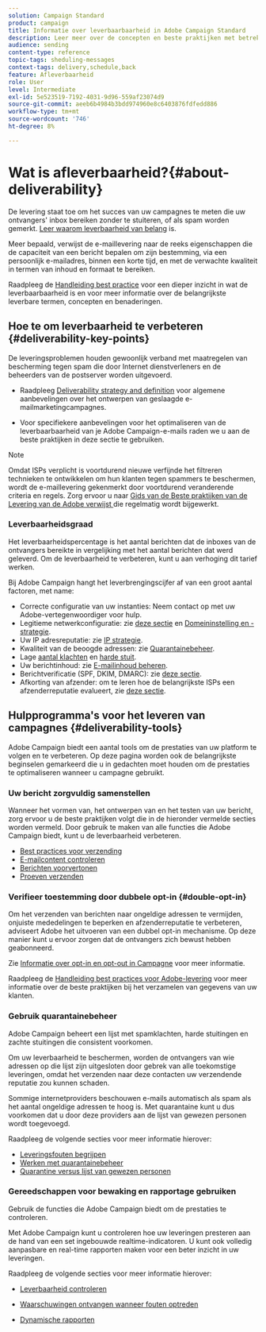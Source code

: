 ```yaml
---
solution: Campaign Standard
product: campaign
title: Informatie over leverbaarbaarheid in Adobe Campaign Standard
description: Leer meer over de concepten en beste praktijken met betrekking tot leverbaarheid evenals de hulpmiddelen die door Adobe Campaign Standard worden aangeboden om het verzenden van uw leveringen te optimaliseren.
audience: sending
content-type: reference
topic-tags: sheduling-messages
context-tags: delivery,schedule,back
feature: Afleverbaarheid
role: User
level: Intermediate
exl-id: 5e523519-7192-4031-9d96-559af23074d9
source-git-commit: aeeb6b4984b3bdd974960e8c6403876fdfedd886
workflow-type: tm+mt
source-wordcount: '746'
ht-degree: 8%

---
```


# Wat is afleverbaarheid?{#about-deliverability}

De levering staat toe om het succes van uw campagnes te meten die uw ontvangers&#39; inbox bereiken zonder te stuiteren, of als spam worden gemerkt. [Leer waarom leverbaarheid van belang](https://experienceleague.adobe.com/docs/deliverability-learn/deliverability-best-practice-guide/deliverability-strategy-and-definition.html#why-deliverability-matters) is.

Meer bepaald, verwijst de e-maillevering naar de reeks eigenschappen die de capaciteit van een bericht bepalen om zijn bestemming, via een persoonlijk e-mailadres, binnen een korte tijd, en met de verwachte kwaliteit in termen van inhoud en formaat te bereiken. <!--These characteristics fall into four main categories: data quality, message and content, sending infrastructure, and reputation. Together, they form the foundation of a successful email deliverability program.-->

Raadpleeg de [Handleiding best practice](https://experienceleague.adobe.com/docs/deliverability-learn/deliverability-best-practice-guide/introduction.html?lang=nl) voor een dieper inzicht in wat de leverbaarbaarheid is en voor meer informatie over de belangrijkste leverbare termen, concepten en benaderingen.

## Hoe te om leverbaarheid te verbeteren {#deliverability-key-points}

De leveringsproblemen houden gewoonlijk verband met maatregelen van bescherming tegen spam die door Internet dienstverleners en de beheerders van de postserver worden uitgevoerd.

* Raadpleeg [Deliverability strategy and definition](https://experienceleague.adobe.com/docs/deliverability-learn/deliverability-best-practice-guide/deliverability-strategy-and-definition.html) voor algemene aanbevelingen over het ontwerpen van geslaagde e-mailmarketingcampagnes.

* Voor specifiekere aanbevelingen voor het optimaliseren van de leverbaarbaarheid van je Adobe Campaign-e-mails raden we u aan de beste praktijken in deze sectie te gebruiken.

>[!NOTE]
>
>Omdat ISPs verplicht is voortdurend nieuwe verfijnde het filtreren technieken te ontwikkelen om hun klanten tegen spammers te beschermen, wordt de e-maillevering gekenmerkt door voortdurend veranderende criteria en regels. Zorg ervoor u naar [Gids van de Beste praktijken van de Levering van de Adobe verwijst ](https://experienceleague.adobe.com/docs/deliverability-learn/deliverability-best-practice-guide/introduction.html) die regelmatig wordt bijgewerkt.

### Leverbaarheidsgraad

Het leverbaarheidspercentage is het aantal berichten dat de inboxes van de ontvangers bereikte in vergelijking met het aantal berichten dat werd geleverd. Om de leverbaarheid te verbeteren, kunt u aan verhoging dit tarief werken.

Bij Adobe Campaign hangt het leverbrengingscijfer af van een groot aantal factoren, met name:

* Correcte configuratie van uw instanties: Neem contact op met uw Adobe-vertegenwoordiger voor hulp.
* Legitieme netwerkconfiguratie: zie [deze sectie](../../sending/using/optimize-delivery.md#network-config) en [Domeininstelling en -strategie](https://experienceleague.adobe.com/docs/deliverability-learn/deliverability-best-practice-guide/transition-process/infrastructure.html#domain-setup-and-strategy).
* Uw IP adresreputatie: zie [IP strategie](https://experienceleague.adobe.com/docs/deliverability-learn/deliverability-best-practice-guide/transition-process/infrastructure.html#ip-strategy).
* Kwaliteit van de beoogde adressen: zie [Quarantainebeheer](../../sending/using/optimize-delivery.md#quarantine-management).
* Lage [aantal klachten](https://experienceleague.adobe.com/docs/deliverability-learn/deliverability-best-practice-guide/metrics-for-deliverability/complaints.html) en [harde stuit](https://experienceleague.adobe.com/docs/deliverability-learn/deliverability-best-practice-guide/metrics-for-deliverability/bounces.html#hard-bounces).
* Uw berichtinhoud: zie [E-mailinhoud beheren](../../sending/using/control-email-content.md).
* Berichtverificatie (SPF, DKIM, DMARC): zie [deze sectie](https://experienceleague.adobe.com/docs/deliverability-learn/deliverability-best-practice-guide/transition-process/infrastructure.html#authentication).
* Afkorting van afzender: om te leren hoe de belangrijkste ISPs een afzenderreputatie evalueert, zie [deze sectie](https://experienceleague.adobe.com/docs/deliverability-learn/deliverability-best-practice-guide/internet-service-provider-specifics/overview.html).

## Hulpprogramma&#39;s voor het leveren van campagnes {#deliverability-tools}

Adobe Campaign biedt een aantal tools om de prestaties van uw platform te volgen en te verbeteren. Op deze pagina worden ook de belangrijkste beginselen gemarkeerd die u in gedachten moet houden om de prestaties te optimaliseren wanneer u campagne gebruikt.

### Uw bericht zorgvuldig samenstellen

Wanneer het vormen van, het ontwerpen van en het testen van uw bericht, zorg ervoor u de beste praktijken volgt die in de hieronder vermelde secties worden vermeld. Door gebruik te maken van alle functies die Adobe Campaign biedt, kunt u de leverbaarheid verbeteren.

* [Best practices voor verzending](../../sending/using/delivery-best-practices.md)
* [E-mailcontent controleren](../../sending/using/control-email-content.md)
* [Berichten voorvertonen](../../sending/using/previewing-messages.md)
* [Proeven verzenden](../../sending/using/sending-proofs.md)

### Verifieer toestemming door dubbele opt-in {#double-opt-in}

Om het verzenden van berichten naar ongeldige adressen te vermijden, onjuiste mededelingen te beperken en afzenderreputatie te verbeteren, adviseert Adobe het uitvoeren van een dubbel opt-in mechanisme. Op deze manier kunt u ervoor zorgen dat de ontvangers zich bewust hebben geabonneerd.

Zie [Informatie over opt-in en opt-out in Campagne](../../audiences/using/about-opt-in-and-opt-out-in-campaign.md) voor meer informatie.

Raadpleeg de [Handleiding best practices voor Adobe-levering](https://experienceleague.adobe.com/docs/deliverability-learn/deliverability-best-practice-guide/first-impressions/address-collection-and-list-growth.html#data-quality-and-hygiene) voor meer informatie over de beste praktijken bij het verzamelen van gegevens van uw klanten.

### Gebruik quarantainebeheer

Adobe Campaign beheert een lijst met spamklachten, harde stuitingen en zachte stuitingen die consistent voorkomen.

Om uw leverbaarheid te beschermen, worden de ontvangers van wie adressen op die lijst zijn uitgesloten door gebrek van alle toekomstige leveringen, omdat het verzenden naar deze contacten uw verzendende reputatie zou kunnen schaden.

Sommige internetproviders beschouwen e-mails automatisch als spam als het aantal ongeldige adressen te hoog is. Met quarantaine kunt u dus voorkomen dat u door deze providers aan de lijst van gewezen personen wordt toegevoegd.

Raadpleeg de volgende secties voor meer informatie hierover:

* [Leveringsfouten begrijpen](../../sending/using/understanding-delivery-failures.md)
* [Werken met quarantainebeheer](../../sending/using/understanding-quarantine-management.md)
* [Quarantine versus lijst van gewezen personen](../../sending/using/understanding-quarantine-management.md#quarantine-vs-denylist)

### Gereedschappen voor bewaking en rapportage gebruiken

Gebruik de functies die Adobe Campaign biedt om de prestaties te controleren.

Met Adobe Campaign kunt u controleren hoe uw leveringen presteren aan de hand van een set ingebouwde realtime-indicatoren. <!--For example, you can check the number of messages that are successfully executed, sent and delivered. You can also verify the number of messages that have been opened and the number of messages/links that have been clicked.-->U kunt ook volledig aanpasbare en real-time rapporten maken voor een beter inzicht in uw leveringen.

Raadpleeg de volgende secties voor meer informatie hierover:

* [Leverbaarheid controleren](../../sending/using/monitor-deliverability.md)

   <!--[Monitoring a delivery](../../sending/using/monitoring-a-delivery.md)-->
* [Waarschuwingen ontvangen wanneer fouten optreden](../../sending/using/receiving-alerts-when-failures-happen.md)
* [Dynamische rapporten](../../reporting/using/about-dynamic-reports.md)

<!--## General recommendations

NOT SURE TO KEEP

Here are a few additional recommendations when it comes to deliverability.

### Send to valid addresses {#valid-addresses}

Spammers often use address generators based on lists of frequent names and first names; in addition, they rarely process technical notifications sent back by mail servers. A high rate of invalid addresses is often interpreted as a sign of spam.

Double opt-in mechanisms and effective handling of technical bounce messages make it possible to avoid this.

### Reduce complaint rate {#reduce-complaint-rate}

ISPs usually have a prominent means of reporting a received message as spam. This makes it possible to identify unreliable sources. By rapidly honoring opt-out requests, making regular use of a given list, verifying consent through a double opt-in system, and implementing feedback loops, you can reduce complaint rates.

<!--Sending to honeypot addresses {#honeypot-addresses}
ISPs and other organizations (refer to https://www.projecthoneypot.org/) make use of mailboxes that do not correspond to physical persons but are created simply to trick spammers. These so-called "honey pot" addresses are published on the Web in order to be collected by spambots and thus catch illegitimate senders. The use of a double opt-in mechanism precludes this sort of address being added to a list. When using a third-party list, you must be sure of the methods employed by its maintainer.-->

<!--## Sending on a regular basis {#regular-deliveries}

Spammers make programmed deliveries to maintain their reputation over time. They sometimes need to adapt their marketing plan to meet the best practices imposed by the ISPs and so, after a peak in reputation (ramp-up), they configure regular deliveries.-->
